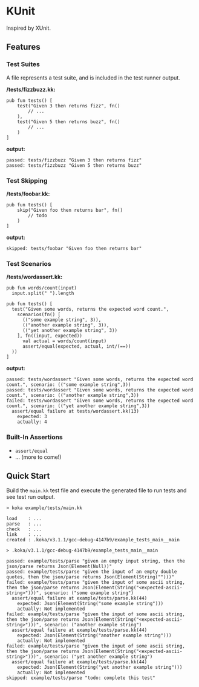 # KUnit

Inspired by XUnit.

## Features

### Test Suites

A file represents a test suite, and is included in the test runner output.

**/tests/fizzbuzz.kk:**

```koka
pub fun tests() [
    test("Given 3 then returns fizz", fn()
        // ...        
    ),
    test("Given 5 then returns buzz", fn()
        // ...
    )
]
```

**output:**

```koka
passed: tests/fizzbuzz "Given 3 then returns fizz"
passed: tests/fizzbuzz "Given 5 then returns buzz"
```

### Test Skipping

**/tests/foobar.kk:**

```koka
pub fun tests() [
    skip("Given foo then returns bar", fn()
        // todo
    )
]
```

**output:**

```koka
skipped: tests/foobar "Given foo then returns bar"
```

### Test Scenarios

**/tests/wordassert.kk:**

```koka
pub fun words/count(input)
  input.split(" ").length

pub fun tests() [
  test("Given some words, returns the expected word count.",
    scenarios(fn() [
      (("some example string", 3)),
      (("another example string", 3)),
      (("yet another example string", 3))
    ], fn((input, expected))
      val actual = words/count(input)
      assert/equal(expected, actual, int/(==))
  ))
]
```

**output:**

```koka
passed: tests/wordassert "Given some words, returns the expected word count.", scenario: (("some example string",3))
passed: tests/wordassert "Given some words, returns the expected word count.", scenario: (("another example string",3))
failed: tests/wordassert "Given some words, returns the expected word count.", scenario: (("yet another example string",3))
  assert/equal failure at tests/wordassert.kk(13)
    expected: 3
    actually: 4
```

### Built-In Assertions
* `assert/equal`
* ... (more to come!)

## Quick Start
Build the `main.kk` test file and execute the generated file to run tests and see test run output.

```
> koka example/tests/main.kk

load    : ...
parse   : ...
check   : ...
link    : ...
created : .koka/v3.1.1/gcc-debug-4147b9/example_tests_main__main

> .koka/v3.1.1/gcc-debug-4147b9/example_tests_main__main

passed: example/tests/parse "given an empty input string, then the json/parse returns Json(Element(Null))"
passed: example/tests/parse "given the input of an empty double quotes, then the json/parse returns Json(Element(String("")))"
failed: example/tests/parse "given the input of some ascii string, then the json/parse returns Json(Element(String("<expected-ascii-string>")))", scenario: ("some example string")
  assert/equal failure at example/tests/parse.kk(44)
    expected: Json(Element(String("some example string")))
    actually: Not implemented
failed: example/tests/parse "given the input of some ascii string, then the json/parse returns Json(Element(String("<expected-ascii-string>")))", scenario: ("another example string")
  assert/equal failure at example/tests/parse.kk(44)
    expected: Json(Element(String("another example string")))
    actually: Not implemented
failed: example/tests/parse "given the input of some ascii string, then the json/parse returns Json(Element(String("<expected-ascii-string>")))", scenario: ("yet another example string")
  assert/equal failure at example/tests/parse.kk(44)
    expected: Json(Element(String("yet another example string")))
    actually: Not implemented
skipped: example/tests/parse "todo: complete this test"
```
